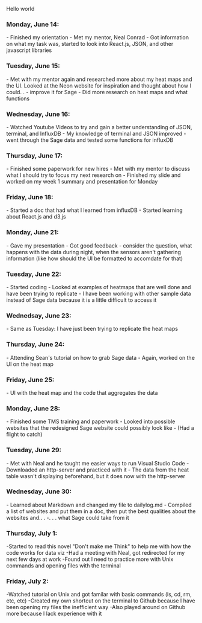 Hello world

<h3>Monday, June 14: </h3>
   - Finished my orientation 
   - Met my mentor, Neal Conrad
   - Got information on what my task was, started to look into React.js, JSON, and other javascript libraries 

<h3>Tuesday, June 15: </h3>
   - Met with my mentor again and researched more about my heat maps and the UI. Looked at the Neon website for inspiration and thought about how I could. . 
   - improve it for Sage 
   - Did more research on heat maps and what functions 
   
<h3>Wednesday, June 16: </h3>
   - Watched Youtube Videos to try and gain a better understanding of JSON, terminal, and InfluxDB 
   - My knowledge of terminal and JSON improved
   - went through the Sage data and tested some functions for influxDB

<h3>Thursday, June 17: </h3>
   - Finished some paperwork for new hires 
   - Met with my mentor to discuss what I should try to focus my next research on 
   - Finished my slide and worked on my week 1 summary and presentation for Monday
   
<h3>Friday, June 18: </h3>
   - Started a doc that had what I learned from influxDB
   - Started learning about React.js and d3.js 
   
<h3>Monday, June 21: </h3>
   - Gave my presentation 
   - Got good feedback
      - consider the question, what happens with the data during night, when the sensors aren't gathering information (like how should the UI be formatted to accomdate for that)
      
<h3>Tuesday, June 22: </h3>
   - Started coding
   - Looked at examples of heatmaps that are well done and have been trying to replicate
   - I have been working with other sample data instead of Sage data because it is a little difficult to access it
   
<h3>Wednedsay, June 23: </h3>
   - Same as Tuesday: I have just been trying to replicate the heat maps 
   
<h3>Thursday, June 24: </h3>
   - Attending Sean's tutorial on how to grab Sage data
   - Again, worked on the UI on the heat map
   
<h3>Friday, June 25: </h3>
  - UI with the heat map and the code that aggregates the data
  
  
<h3>Monday, June 28: </h3>
  - Finished some TMS training and paperwork
  - Looked into possible websites that the redesigned Sage website could possibly look like 
  - (Had a flight to catch)

<h3>Tuesday, June 29: </h3>
  - Met with Neal and he taught me easier ways to run Visual Studio Code
  - Downloaded an http-server and practiced with it
  - The data from the heat table wasn't displaying beforehand, but it does now with the http-server
  
<h3>Wednesday, June 30: </h3>
   - Learned about Markdown and changed my file to dailylog.md
   - Compiled a list of websites and put them in a doc, then put the best qualities about the websites and.. . 
   -. . . what Sage could take from it 
   
<h3>Thursday, July 1: </h3>
   -Started to read this novel "Don't make me Think" to help me with how the code works for data viz 
   -Had a meeting with Neal, got redirected for my next few days at work
   -Found out I need to practice more with Unix commands and opening files with the terminal 
   
<h3> Friday, July 2: </h3>
   -Watched tutorial on Unix and got familar with basic commands (ls, cd, rm, etc, etc)
   -Created my own shortcut on the terminal to Github because I have been opening my files the inefficient way
   -Also played around on Github more because I lack experience with it 

